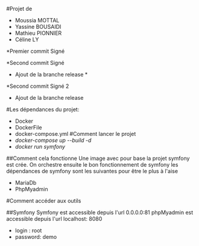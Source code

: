 #Projet de

- Moussia MOTTAL
- Yassine BOUSAIDI
- Mathieu PIONNIER
- Céline LY

*Premier commit Signé

*Second commit Signé
* Ajout de la branche release *

*Second commit Signé 2

- Ajout de la branche release


#Les dépendances du projet:

- Docker
- DockerFile
- docker-compose.yml
  #Comment lancer le projet
- _docker-compose up --build -d_
- _docker run symfony_

##Comment cela fonctionne
Une image avec pour base la projet symfony est crée.
On orchestre ensuite le bon fonctionnement de symfony
les dépendances de symfony sont les suivantes pour être le plus à l'aise

- MariaDb
- PhpMyadmin

#Comment accéder aux outils

##Symfony
Symfony est accessible depuis l'url 0.0.0.0:81
phpMyadmin est accessible depuis l'url localhost: 8080

- login : root
- password: demo
